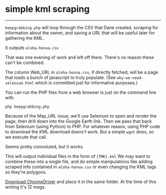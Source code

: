 # simple kml scraping
---

`keepgrabbing.php` will loop through the CSV that Dane created, scraping for information about the owner, and saving a URL that will be useful later for gathering the KML.

It outputs `aloha-honua.csv`

That was one evening of work and left off there. There's no reason these can't be combined.

The column Web_URL in `aloha-honua.csv`, if directly fetched, will be a page that loads a bunch of javascript to truly populate. (See `why-we-need-selenium.html` which is committed just for informative purposes.)

You can run the PHP files from a web browser is just on the command line with 

`php keepgrabbing.php`

Because of the Map_URL issue, we'll use Selenium to open and render the page, then drill down into the Google Earth link. Then we pass that back from Selenium (using Python) to PHP. For whatever reason, using PHP code to download the KML download doens't work. But a simple `wget` does, so we execute that call.

Seems pretty convoluted, but it works.

This will output individual files in the form of `{TMK}.kml`
We may want to combine these into a single file, and do simple manipulations like adding scraped info contained in `aloha-honua.csv` or even changing the KML tags so they're polygons.

[Download ChromeDriver](https://sites.google.com/a/chromium.org/chromedriver/downloads) and place it in the same folder. At the time of this writing it's 12 megs.